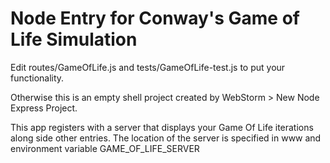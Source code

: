 # Node Entry for Conway's Game of Life Simulation

Edit routes/GameOfLife.js and tests/GameOfLife-test.js to put your functionality.

Otherwise this is an empty shell project created by WebStorm > New Node Express Project.

This app registers with a server that displays your Game Of Life iterations along side other entries.
The location of the server is specified in www and environment variable GAME_OF_LIFE_SERVER
